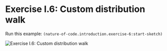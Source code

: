 # Exercise I.6: Custom distribution walk

Run this example: `(nature-of-code.introduction.exercise-6:start-sketch)`

![Exercise I.6: Custom distribution walk](https://raw.githubusercontent.com/mark-gerarts/nature-of-code/master/screenshots/Exercise%20I.6%3A%20Custom%20distribution%20walk.gif)